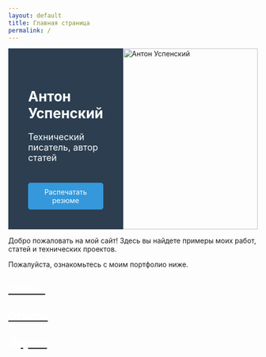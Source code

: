 ```yaml
---
layout: default
title: Главная страница
permalink: /
---
```


<link rel="stylesheet" href="https://antonuspenskiy.github.io/assets/style.css">

<!-- Верхний блок с информацией -->
<div class="intro-section" style="display: flex; align-items: stretch; margin-bottom: 40px; width: 100%; margin: 0 auto;">
    <!-- Левая колонка -->
    <div class="intro-text" style="background-color: #2c3e50; color: white; padding: 40px; width: 33%; display: flex; flex-direction: column; justify-content: space-between;">
        <div>
            <h1 style="margin-bottom: 20px;">Антон Успенский</h1>
            <p style="margin-bottom: 40px; font-size: 18px;">Технический писатель, автор статей</p>
        </div>
        <a href="/CV/" class="print-button" style="display: inline-block; background-color: #3498db; color: white; padding: 10px 20px; text-decoration: none; border-radius: 5px; text-align: center;">Распечатать резюме</a>
    </div>
    <!-- Правая колонка (фотография) -->
    <div class="intro-image" style="width: 67%;">
        <img src="https://antonuspenskiy.github.io/assets/index/Main.jpg" alt="Антон Успенский" style="width: 100%; height: 100%; object-fit: cover;">
    </div>
</div>

<!-- Приветственный текст -->
<div class="welcome-text" style="margin-bottom: 40px; max-width: 1200px; margin: 0 auto;">
    <p>Добро пожаловать на мой сайт! Здесь вы найдете примеры моих работ, статей и технических проектов. </p>
    <p>Пожалуйста, ознакомьтесь с моим портфолио ниже.</p>
</div>

<!-- Кнопки для перехода -->
<div class="button-container" style="max-width: 1200px; margin: 0 auto;">
    <a href="/articles/" class="button" style="background-image: url('{{ 'https://antonuspenskiy.github.io/assets/cover-1920.jpg' | relative_url }}');">
        <h2 style="color: white; text-decoration: none;">Статьи</h2>
    </a>
    <a href="/reports/" class="button" style="background-image: url('{{ 'https://antonuspenskiy.github.io/assets/cover-1920.jpg' | relative_url }}');">
        <h2 style="color: white; text-decoration: none;">Отчеты</h2>
    </a>
    <a href="/other/" class="button" style="background-image: url('{{ 'https://antonuspenskiy.github.io/assets/cover-1920.jpg' | relative_url }}');">
        <h2 style="color: white; text-decoration: none;">Другое</h2>
    </a>
</div>
